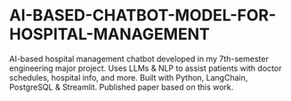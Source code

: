 # AI-BASED-CHATBOT-MODEL-FOR-HOSPITAL-MANAGEMENT
AI-based hospital management chatbot developed in my 7th-semester engineering major project. Uses LLMs &amp; NLP to assist patients with doctor schedules, hospital info, and more. Built with Python, LangChain, PostgreSQL &amp; Streamlit. Published paper based on this work.
